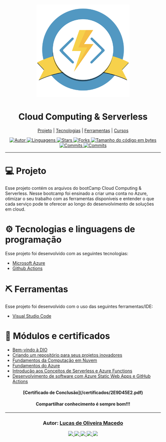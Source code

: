 <h1 align="center">
    <img alt="Cloud Computing & Serverless" title="Cloud Computing & Serverless" src="assets/logo.png" width="300px" />
</h1>
<h1 align="center">
Cloud Computing & Serverless
</h1>
<p align="center">
  <a href="#-projeto">Projeto</a> | 
  <a href="#-tecnologias">Tecnologias</a> | 
  <a href="#-ferramentas">Ferramentas</a> | 
  <a href="#-cursos">Cursos</a>
</p>

<div align="center">
<a href="https://github.com/lucasomac">
<img alt="Autor" src="https://img.shields.io/badge/autor-Lucas de Oliveira Macedo-920629?style=flat-square">
</a>

<a href="#">
<img alt="Linguagens" src="https://img.shields.io/github/languages/count/lucasomac/BootCampCloudComputingServerless?color=920629&style=flat-square">
</a>

<a href="https://github.com/lucasomac/BootCampCloudComputingServerless/stargazers">
<img alt="Stars" src="https://img.shields.io/github/stars/lucasomac/BootCampCloudComputingServerless?color=920629&style=flat-square">
</a>

<a href="https://github.com/lucasomac/BootCampCloudComputingServerless/network/members">
<img alt="Forks" src="https://img.shields.io/github/forks/lucasomac/BootCampCloudComputingServerless?color=920629&style=flat-square">
</a>

<a href="#">
<img alt="Tamanho do código em bytes" src="https://img.shields.io/github/repo-size/lucasomac/BootCampCloudComputingServerless?color=920629&style=flat-square">
</a>

<a href="https://github.com/lucasomac/BootCampCloudComputingServerless/commits/master">
<img alt="Commits" src="https://img.shields.io/github/last-commit/lucasomac/BootCampCloudComputingServerless?color=920629&style=flat-square">
</a>
<a href="https://github.com/lucasomac/BootCampCloudComputingServerless/releases">
<img alt="Commits" src="https://img.shields.io/github/downloads/lucasomac/BootCampCloudComputingServerless/total?color=920629&style=flat-square">
</a>

</div>

<hr/>

# 💻 Projeto

Esse projeto contém os arquivos do bootCamp Cloud Computing & Serverless.
Nesse bootcamp foi ensinado a criar uma conta no Azure, otimizar o seu trabalho com as ferramentas disponíveis e entender o que cada serviço pode te oferecer ao longo do desenvolvimento de soluções em cloud.

# ⚙️ Tecnologias e linguagens de programação

Esse projeto foi desenvolvido com as seguintes tecnologias:

- [Microsoft Azure](https://azure.microsoft.com/pt-br/)
- [Github Actions](https://github.com/features/actions)


# ⛏ Ferramentas

Esse projeto foi desenvolvido com o uso das seguintes ferramentas/IDE:

- [Visual Studio Code](https://code.visualstudio.com/)


# 🏁 Módulos e certificados

- [Bem-vindo à DIO](/certificados/24CA67BD.pdf)
- [Criando um repositório para seus projetos inovadores](/certificados/7769FC21.pdf)
- [Fundamentos da Computação em Nuvem](/certificadso/F1217DA0.pdf)
- [Fundamentos do Azure](/certificados/C5119A8B.pdf)
- [Introdução aos Conceitos de Serverless e Azure Functions](/certificados/E2D312AD.pdf)
- [Desenvolvimento de software com Azure Static Web Apps e GitHub Actions](/certificados/1FE73F27.pdf)

<h4 align="center" >
[Certificado de Conclusão](/certificados/2E9D45E2.pdf)
</h4><h4 align="center" >
  Compartilhar conhecimento é sempre bom!!!
</h4>

---

<h3 align="center">
Autor: <a alt="Lucas de Oliveira Macedo" href="https://github.com/lucasomac">Lucas de Oliveira Macedo</a>
</h3>

<div align="center">

  <a alt="Lucas de Oliveira Macedo Linkedin" href="https://www.linkedin.com/in/lucasomac/">
    <img src="https://img.shields.io/badge/LinkedIn-lucasomac-blue?logo=linkedin"/>
  </a>
  <a alt="Lucas de Oliveira Macedo GitHub" href="https://github.com/lucasomac">
  <img src="https://img.shields.io/badge/GitHub-lucasomac-lightgrey?logo=github"/>
  </a>
 <a alt="Lucas de Oliveira Macedo Twitter" href="https://twitter.com/lucasomac">
  <img src="https://img.shields.io/badge/Twitter-_lucasomac-blue?logo=twitter"/>
 </a>
 <a alt="Lucas de Oliveira Macedo Instagram" href="https://instagram.com/lucasomac">
  <img src="https://img.shields.io/badge/Instragram-lucasomac-E10979?logo=instagram"/>
 </a>
 <a alt="Lucas de Oliveira Macedo Instagram" href="https://facebook.com/lucasomac">
  <img src="https://img.shields.io/badge/Facebook-lucasomac-blue?logo=facebook&"/>
 </a>

</div>
